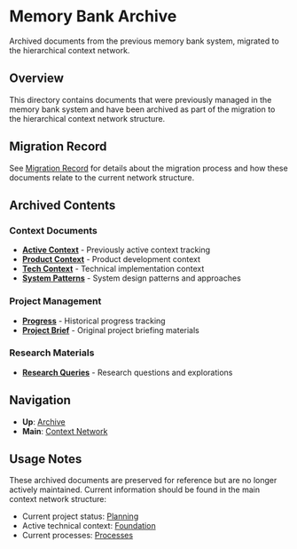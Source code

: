 # Memory Bank Archive

Archived documents from the previous memory bank system, migrated to the hierarchical context network.

## Overview

This directory contains documents that were previously managed in the memory bank system and have been archived as part of the migration to the hierarchical context network structure.

## Migration Record

See [Migration Record](migration-record.md) for details about the migration process and how these documents relate to the current network structure.

## Archived Contents

### Context Documents
- **[Active Context](active-context.md)** - Previously active context tracking
- **[Product Context](product-context.md)** - Product development context
- **[Tech Context](tech-context.md)** - Technical implementation context
- **[System Patterns](system-patterns.md)** - System design patterns and approaches

### Project Management
- **[Progress](progress.md)** - Historical progress tracking
- **[Project Brief](project-brief.md)** - Original project briefing materials

### Research Materials
- **[Research Queries](research-queries.md)** - Research questions and explorations

## Navigation

- **Up**: [Archive](../index.md)
- **Main**: [Context Network](../../index.md)

## Usage Notes

These archived documents are preserved for reference but are no longer actively maintained. Current information should be found in the main context network structure:

- Current project status: [Planning](../../planning/index.md)
- Active technical context: [Foundation](../../foundation/index.md)
- Current processes: [Processes](../../processes/index.md)